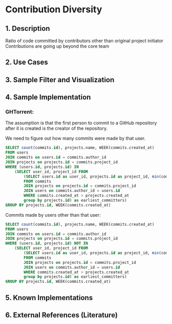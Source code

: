 # Contribution Diversity

## 1. Description
Ratio of code committed by contributors other than original project initiator
Contributions are going up beyond the core team

## 2. Use Cases


## 3. Sample Filter and Visualization


## 4. Sample Implementation

### GHTorrent:

The assumption is that the first person to commit to a GitHub repository after it is created is the creator of the repository.

We need to figure out how many commits were made by that user.

```SQL
SELECT count(commits.id), projects.name, WEEK(commits.created_at)
FROM users
JOIN commits on users.id = commits.author_id
JOIN projects on projects.id = commits.project_id
WHERE (users.id, projects.id) IN
	(SELECT user_id, project_id FROM
    	(SELECT users.id as user_id, projects.id as project_id, min(commits.created_at)
	    FROM commits
	    JOIN projects on projects.id = commits.project_id
	    JOIN users on commits.author_id = users.id
	    WHERE commits.created_at > projects.created_at
	    group by projects.id) as earliest_committers)
GROUP BY projects.id, WEEK(commits.created_at)
```

Commits made by users other than that user:

```SQL
SELECT count(commits.id), projects.name, WEEK(commits.created_at)
FROM users
JOIN commits on users.id = commits.author_id
JOIN projects on projects.id = commits.project_id
WHERE (users.id, projects.id) NOT IN
    (SELECT user_id, project_id FROM
	    (SELECT users.id as user_id, projects.id as project_id, min(commits.created_at)
	    FROM commits
	    JOIN projects on projects.id = commits.project_id
	    JOIN users on commits.author_id = users.id
	    WHERE commits.created_at > projects.created_at
	    group by projects.id) as earliest_committers)
GROUP BY projects.id, WEEK(commits.created_at)
```

## 5. Known Implementations


## 6. External References (Literature)
